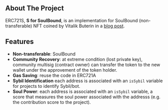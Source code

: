 <!-- ABOUT THE PROJECT -->

## About The Project

ERC721S, **S for SoulBound**, is an implementation for SoulBound (non-transferable) NFT coined by Vitalik Buterin in a [blog post](https://vitalik.ca/general/2022/01/26/soulbound.html).

## Features

- **Non-transferable**: SoulBound
- **Community Recovery**: at extreme condition (lost private key), community multisig (contract owner) can transfer the token to the new wallet under the approvement of the token holder.
- **Gas Saving**: reuse the code in ERC721A
- **Sybil Identification** each address is associated with an `isSybil` variable for projects to identify Sybil/bot.
- **Soul Power**: each address is associated with an `isSybil` variable, a score that measures the soul power associated with the addresss (e.g. the contribution score to the project).
